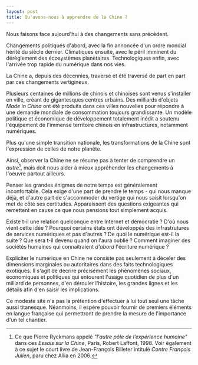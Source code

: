 ```yaml
---
layout: post
title: Qu'avons-nous à apprendre de la Chine ?
---
```


Nous faisons face aujourd'hui à des changements sans précédent.

Changements politiques d'abord, avec la fin annoncée d'un ordre mondial hérité du siècle dernier. Climatiques ensuite, avec le péril imminent du dérèglement des écosystèmes planètaires. Technologiques enfin, avec l'arrivée trop rapide du numérique dans nos vies.

La Chine a, depuis des décennies, traversé et été traversé de part en part par ces changements vertigineux.

Plusieurs centaines de millions de chinois et chinoises sont venus s'installer en ville, créant de gigantesques centres urbains. Des milliards d'objets *Made in China* ont été produits dans ces villes nouvelles pour répondre à une demande mondiale de consommation toujours grandissante. Un modèle politique et économique de développement totalement inédit a soutenu l'équipement de l'immense territoire chinois en infrastructures, notamment numériques.


Plus qu'une simple transition nationale, les transformations de la Chine sont l'expression de celles de notre planête.

Ainsi, observer la Chine ne se résume pas à tenter de comprendre un *autre*[^1], mais doit nous aider à mieux appréhender les changements à l'oeuvre partout ailleurs.

Penser les grandes énigmes de notre temps est généralement inconfortable. Cela exige d'une part de prendre le temps - qui nous manque déjà, et d'autre part de s'accommoder du vertige qui nous saisit lorsqu'on met de côté ses certitudes. Apparaissent des questions exigeantes qui remettent en cause ce que nous pensions tout simplement acquis.

Existe t-il une relation quelconque entre Internet et démocratie ? D'où nous vient cette idée ? Pourquoi certains états ont développés des infrastrutures de services numériques et pas d'autres ? De quoi le numérique est-il la suite ? Que sera t-il devenu quand on l'aura oublié ? Comment imaginer des sociétés humaines qui connaitraient *d'abord* l'écriture numérique ?


Expliciter le numérique en Chine ne consiste pas seulement à déceler des dimensions marginales ou autoritaires dans des faits technologiques exotiques. Il s'agit de décrire précisément les phénomènes sociaux, économiques et politiques qui entourent l'usage quotidien de plus d'un milliard de personnes, d'en dérouler l'histoire, les grandes lignes et les détails afin d'en saisir les implications.

Ce modeste site n'a pas la prétention d'effectuer à lui tout seul une tâche aussi titanesque. Néanmoins, il espére pouvoir fournir de premiers éléments en langue française qui permettront de prendre la mesure de l'importance d'un tel chantier.





[^1]: Ce que Pierre Ryckmans appelé *"l'autre pôle de l’expérience humaine"* dans ces *Essais sur la Chine*, Paris, Robert Laffont, 1998. Voir également à ce sujet le court livre de Jean-François Billeter intitulé *Contre François Julien*, paru chez Allia en  2006.
